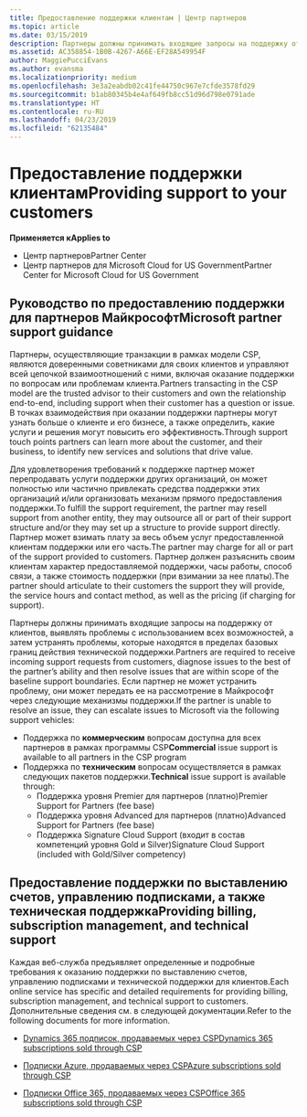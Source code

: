 ```yaml
---
title: Предоставление поддержки клиентам | Центр партнеров
ms.topic: article
ms.date: 03/15/2019
description: Партнеры должны принимать входящие запросы на поддержку от клиентов, выявлять проблемы с использованием всех возможностей, а затем устранять проблемы, которые находятся в пределах базовых границ действия технической поддержки.
ms.assetid: AC358854-1B0B-4267-A66E-EF28A549954F
author: MaggiePucciEvans
ms.author: evansma
ms.localizationpriority: medium
ms.openlocfilehash: 3e3a2eabdb02c41fe44750c967e7cfde3578fd29
ms.sourcegitcommit: b1ab80345b4e4af649fb8cc51d96d798e0791ade
ms.translationtype: HT
ms.contentlocale: ru-RU
ms.lasthandoff: 04/23/2019
ms.locfileid: "62135484"
---
```

# <a name="providing-support-to-your-customers"></a><span data-ttu-id="19e9f-103">Предоставление поддержки клиентам</span><span class="sxs-lookup"><span data-stu-id="19e9f-103">Providing support to your customers</span></span>

<span data-ttu-id="19e9f-104">**Применяется к**</span><span class="sxs-lookup"><span data-stu-id="19e9f-104">**Applies to**</span></span>

-  <span data-ttu-id="19e9f-105">Центр партнеров</span><span class="sxs-lookup"><span data-stu-id="19e9f-105">Partner Center</span></span>
-  <span data-ttu-id="19e9f-106">Центр партнеров для Microsoft Cloud for US Government</span><span class="sxs-lookup"><span data-stu-id="19e9f-106">Partner Center for Microsoft Cloud for US Government</span></span>


## <a name="microsoft-partner-support-guidance"></a><span data-ttu-id="19e9f-107">Руководство по предоставлению поддержки для партнеров Майкрософт</span><span class="sxs-lookup"><span data-stu-id="19e9f-107">Microsoft partner support guidance</span></span>

<span data-ttu-id="19e9f-108">Партнеры, осуществляющие транзакции в рамках модели CSP, являются доверенными советниками для своих клиентов и управляют всей цепочкой взаимоотношений с ними, включая оказание поддержки по вопросам или проблемам клиента.</span><span class="sxs-lookup"><span data-stu-id="19e9f-108">Partners transacting in the CSP model are the trusted advisor to their customers and own the relationship end-to-end, including support when their customer has a question or issue.</span></span> <span data-ttu-id="19e9f-109">В точках взаимодействия при оказании поддержки партнеры могут узнать больше о клиенте и его бизнесе, а также определить, какие услуги и решения могут повысить его эффективность.</span><span class="sxs-lookup"><span data-stu-id="19e9f-109">Through support touch points partners can learn more about the customer, and their business, to identify new services and solutions that drive value.</span></span>

<span data-ttu-id="19e9f-110">Для удовлетворения требований к поддержке партнер может перепродавать услуги поддержки других организаций, он может полностью или частично привлекать средства поддержки этих организаций и/или организовать механизм прямого предоставления поддержки.</span><span class="sxs-lookup"><span data-stu-id="19e9f-110">To fulfill the support requirement, the partner may resell support from another entity, they may outsource all or part of their support structure and/or they may set up a structure to provide support directly.</span></span>  <span data-ttu-id="19e9f-111">Партнер может взимать плату за весь объем услуг предоставленной клиентам поддержки или его часть.</span><span class="sxs-lookup"><span data-stu-id="19e9f-111">The partner may charge for all or part of the support provided to customers.</span></span> <span data-ttu-id="19e9f-112">Партнер должен разъяснить своим клиентам характер предоставляемой поддержки, часы работы, способ связи, а также стоимость поддержки (при взимании за нее платы).</span><span class="sxs-lookup"><span data-stu-id="19e9f-112">The partner should articulate to their customers the support they will provide, the service hours and contact method, as well as the pricing (if charging for support).</span></span> 

<span data-ttu-id="19e9f-113">Партнеры должны принимать входящие запросы на поддержку от клиентов, выявлять проблемы с использованием всех возможностей, а затем устранять проблемы, которые находятся в пределах базовых границ действия технической поддержки.</span><span class="sxs-lookup"><span data-stu-id="19e9f-113">Partners are required to receive incoming support requests from customers, diagnose issues to the best of the partner’s ability and then resolve issues that are within scope of the baseline support boundaries.</span></span> <span data-ttu-id="19e9f-114">Если партнер не может устранить проблему, они может передать ее на рассмотрение в Майкрософт через следующие механизмы поддержки.</span><span class="sxs-lookup"><span data-stu-id="19e9f-114">If the partner is unable to resolve an issue, they can escalate issues to Microsoft via the following support vehicles:</span></span>

- <span data-ttu-id="19e9f-115">Поддержка по **коммерческим** вопросам доступна для всех партнеров в рамках программы CSP</span><span class="sxs-lookup"><span data-stu-id="19e9f-115">**Commercial** issue support is available to all partners in the CSP program</span></span>
-   <span data-ttu-id="19e9f-116">Поддержка по **техническим** вопросам осуществляется в рамках следующих пакетов поддержки.</span><span class="sxs-lookup"><span data-stu-id="19e9f-116">**Technical** issue support is available through:</span></span>
    -   <span data-ttu-id="19e9f-117">Поддержка уровня Premier для партнеров (платно)</span><span class="sxs-lookup"><span data-stu-id="19e9f-117">Premier Support for Partners (fee base)</span></span>
    -   <span data-ttu-id="19e9f-118">Поддержка уровня Advanced для партнеров (платно)</span><span class="sxs-lookup"><span data-stu-id="19e9f-118">Advanced Support for Partners (fee base)</span></span>
    -   <span data-ttu-id="19e9f-119">Поддержка Signature Cloud Support (входит в состав компетенций уровня Gold и Silver)</span><span class="sxs-lookup"><span data-stu-id="19e9f-119">Signature Cloud Support (included with Gold/Silver competency)</span></span>

## <a name="providing-billing-subscription-management-and-technical-support"></a><span data-ttu-id="19e9f-120">Предоставление поддержки по выставлению счетов, управлению подписками, а также техническая поддержка</span><span class="sxs-lookup"><span data-stu-id="19e9f-120">Providing billing, subscription management, and technical support</span></span> 

<span data-ttu-id="19e9f-121">Каждая веб-служба предъявляет определенные и подробные требования к оказанию поддержки по выставлению счетов, управлению подписками и технической поддержки для клиентов.</span><span class="sxs-lookup"><span data-stu-id="19e9f-121">Each online service has specific and detailed requirements for providing billing, subscription management, and technical support to customers.</span></span> <span data-ttu-id="19e9f-122">Дополнительные сведения см. в следующей документации.</span><span class="sxs-lookup"><span data-stu-id="19e9f-122">Refer to the following documents for more information.</span></span>

-   [<span data-ttu-id="19e9f-123">Dynamics 365 подписок, продаваемых через CSP</span><span class="sxs-lookup"><span data-stu-id="19e9f-123">Dynamics 365 subscriptions sold through CSP</span></span>](https://www.microsoftpartnercommunity.com/t5/CSP/Microsoft-Partner-Support-Guidance/m-p/5262#M30)

-   [<span data-ttu-id="19e9f-124">Подписки Azure, продаваемых через CSP</span><span class="sxs-lookup"><span data-stu-id="19e9f-124">Azure subscriptions sold through CSP</span></span>](https://www.microsoftpartnercommunity.com/t5/CSP/Microsoft-Partner-Support-Guidance/m-p/5263#M31)

-   [<span data-ttu-id="19e9f-125">Подписки Office 365, продаваемых через CSP</span><span class="sxs-lookup"><span data-stu-id="19e9f-125">Office 365 subscriptions sold through CSP</span></span>](https://www.microsoftpartnercommunity.com/t5/CSP/Microsoft-Partner-Support-Guidance/m-p/5264#M32)



 

 



